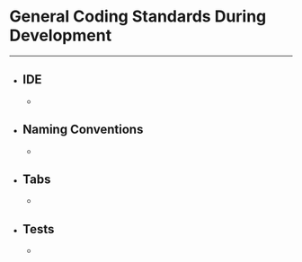# General Coding Standards During Development
---
- ## IDE
  - 
- ## Naming Conventions
  - 
- ## Tabs 
  - 
- ## Tests
   -
